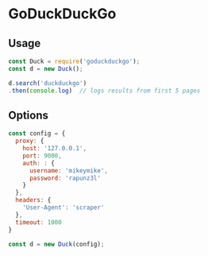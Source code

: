 # GoDuckDuckGo
## Usage

```javascript
const Duck = require('goduckduckgo');
const d = new Duck();

d.search('duckduckgo')
.then(console.log)  // logs results from first 5 pages
```

## Options
```javascript
const config = {
  proxy: {
    host: '127.0.0.1',
    port: 9000,
    auth: : {
      username: 'mikeymike',
      password: 'rapunz3l'
    }
  },
  headers: {
    'User-Agent': 'scraper'
  },
  timeout: 1000
}

const d = new Duck(config);
```